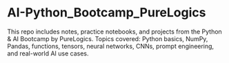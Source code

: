 # AI-Python_Bootcamp_PureLogics
This repo includes notes, practice notebooks, and projects from the Python &amp; AI Bootcamp by PureLogics. Topics covered: Python basics, NumPy, Pandas, functions, tensors, neural networks, CNNs, prompt engineering, and real-world AI use cases.
